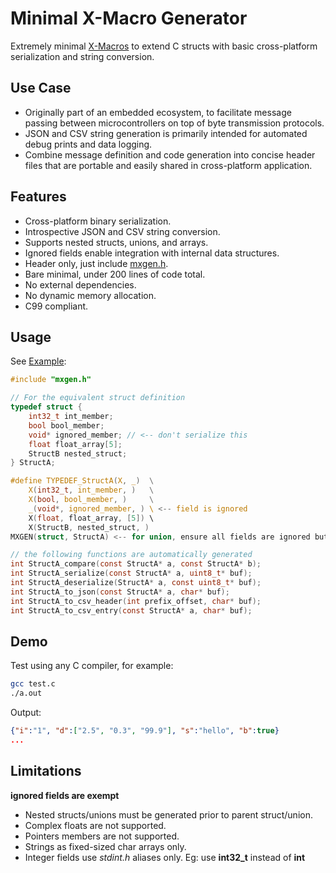 # Minimal X-Macro Generator

Extremely minimal [X-Macros](https://en.wikipedia.org/wiki/X_Macro) to extend C structs with basic cross-platform serialization and string conversion.

## Use Case
- Originally part of an embedded ecosystem, to facilitate message passing between microcontrollers on top of byte transmission protocols.
- JSON and CSV string generation is primarily intended for automated debug prints and data logging.
- Combine message definition and code generation into concise header files that are portable and easily shared in cross-platform application.

## Features

- Cross-platform binary serialization.
- Introspective JSON and CSV string conversion.
- Supports nested structs, unions, and arrays.
- Ignored fields enable integration with internal data structures.
- Header only, just include [mxgen.h](./mxgen.h).
- Bare minimal, under 200 lines of code total.
- No external dependencies.
- No dynamic memory allocation.
- C99 compliant.


## Usage

See [Example](./test.c):
```C
#include "mxgen.h"

// For the equivalent struct definition
typedef struct {
    int32_t int_member;
    bool bool_member;
    void* ignored_member; // <-- don't serialize this
    float float_array[5];
    StructB nested_struct;
} StructA;

#define TYPEDEF_StructA(X, _)  \
    X(int32_t, int_member, )   \
    X(bool, bool_member, )     \
    _(void*, ignored_member, ) \ <-- field is ignored
    X(float, float_array, [5]) \
    X(StructB, nested_struct, )
MXGEN(struct, StructA) <-- for union, ensure all fields are ignored but 1

// the following functions are automatically generated 
int StructA_compare(const StructA* a, const StructA* b);
int StructA_serialize(const StructA* a, uint8_t* buf);
int StructA_deserialize(StructA* a, const uint8_t* buf);
int StructA_to_json(const StructA* a, char* buf);
int StructA_to_csv_header(int prefix_offset, char* buf);
int StructA_to_csv_entry(const StructA* a, char* buf);
```

## Demo

Test using any C compiler, for example:

```bash
gcc test.c
./a.out
```
Output:
```json
{"i":"1", "d":["2.5", "0.3", "99.9"], "s":"hello", "b":true}
...
```

## Limitations
**ignored fields are exempt**
- Nested structs/unions must be generated prior to parent struct/union.
- Complex floats are not supported.
- Pointers members are not supported.
- Strings as fixed-sized char arrays only.
- Integer fields use *stdint.h* aliases only. Eg: use **int32_t** instead of **int**
